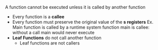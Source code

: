 A function cannot be executed unless it is called by another function
- Every function is a **callee**
- Every function must preserve the original value of the **s registers**
	Ex. Main function is called by a runtime system function
		main is callee: without a call main would never execute
- **Leaf Functions** do not call another function
	- Leaf functions are not callers